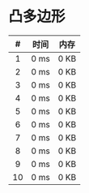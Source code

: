 # 凸多边形

| #          | 时间                           | 内存                           |
|:----------:|:------------------------------:|:------------------------------:|
|1|0 ms|0 KB|
|2|0 ms|0 KB|
|3|0 ms|0 KB|
|4|0 ms|0 KB|
|5|0 ms|0 KB|
|6|0 ms|0 KB|
|7|0 ms|0 KB|
|8|0 ms|0 KB|
|9|0 ms|0 KB|
|10|0 ms|0 KB|
